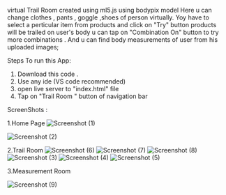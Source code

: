 virtual Trail Room created using ml5.js using bodypix model 
Here u can change clothes , pants , goggle  ,shoes of person virtually.
Yoy have to select a perticular item from products and  click on "Try" button products will be trailed on user's body
u can tap on "Combination On" button to try more combinations . And u can find body measurements of user from his uploaded images;

Steps To run this App:
1. Download this code .
2. Use any ide (VS code recommended) 
3. open live server to "index.html" file
4. Tap on  "Trail Room " button of navigation bar 

ScreenShots :

1.Home Page
 ![Screenshot (1)](https://user-images.githubusercontent.com/55945522/137471334-6bbe7953-92e2-4802-beb8-cd08fb709c4e.png)
 
![Screenshot (2)](https://user-images.githubusercontent.com/55945522/137471440-f6ba7fe3-c542-48ba-92b1-bd99807f5a69.png)

2.Trail Room 
![Screenshot (6)](https://user-images.githubusercontent.com/55945522/137471400-8f19389b-27b3-4081-b872-208af0798b4a.png)
![Screenshot (7)](https://user-images.githubusercontent.com/55945522/137471410-af007daa-19a0-454a-b35e-3814c44480e2.png)
![Screenshot (8)](https://user-images.githubusercontent.com/55945522/137471413-e5aa930b-4897-4f41-a467-0a74bf9c1262.png)
![Screenshot (3)](https://user-images.githubusercontent.com/55945522/137471443-823d5d44-97bc-4d72-b0c9-79a2f1c70549.png)
![Screenshot (4)](https://user-images.githubusercontent.com/55945522/137471448-1961c6ee-af3d-434e-9a2b-d0b04d4615b3.png)
![Screenshot (5)](https://user-images.githubusercontent.com/55945522/137471463-46d8a5f4-ddd4-48ee-816c-12fe6078f446.png)

3.Measurement Room

![Screenshot (9)](https://user-images.githubusercontent.com/55945522/137471433-7fd08284-5723-4f5c-a26d-a4bd995813c8.png)
